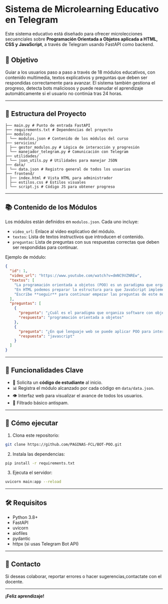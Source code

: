 
# Sistema de Microlearning Educativo en Telegram

Este sistema educativo está diseñado para ofrecer microlecciones secuenciales sobre **Programación Orientada a Objetos aplicada a HTML, CSS y JavaScript**, a través de Telegram usando FastAPI como backend.

## 🎯 Objetivo

Guiar a los usuarios paso a paso a través de 18 módulos educativos, con contenido multimedia, textos explicativos y preguntas que deben ser respondidas correctamente para avanzar. El sistema también gestiona el progreso, detecta bots maliciosos y puede reanudar el aprendizaje automáticamente si el usuario no continúa tras 24 horas.

---

## 📁 Estructura del Proyecto

```
├── main.py # Punto de entrada FastAPI
├── requirements.txt # Dependencias del proyecto
├── modulos/
│ └── modulos.json # Contenido de los módulos del curso
├── servicios/
│ ├── gestor_modulos.py # Lógica de interacción y progresión
│ └── manejador_telegram.py # Comunicación con Telegram
├── utilidades/
│ └── json_utils.py # Utilidades para manejar JSON
├── data/
│ └── data.json # Registro general de todos los usuarios
├── frontend/
│ ├── index.html # Vista HTML para administrador
│ ├── estilos.css # Estilos visuales
│ └── script.js # Código JS para obtener progreso
```

---

## 📚 Contenido de los Módulos

Los módulos están definidos en `modulos.json`. Cada uno incluye:

- `video_url`: Enlace al video explicativo del módulo.
- `textos`: Lista de textos instructivos que introducen el contenido.
- `preguntas`: Lista de preguntas con sus respuestas correctas que deben ser respondidas para continuar.

Ejemplo de módulo:

```json
{
  "id": 1,
  "video_url": "https://www.youtube.com/watch?v=dmNC9VZNREw",
  "textos": [
    "La programación orientada a objetos (POO) es un paradigma que organiza el software usando objetos y clases.",
    "En HTML podemos preparar la estructura para que JavaScript implemente POO en las interacciones.",
    "Escribe **seguir** para continuar empezar las preguntas de este modulo."
  ],
  "preguntas": [
    {
      "pregunta": "¿Cuál es el paradigma que organiza software con objetos y clases?",
      "respuesta": "programación orientada a objetos"
    },
    {
      "pregunta": "¿En qué lenguaje web se puede aplicar POO para interacciones?",
      "respuesta": "javascript"
    }
  ]
}
```

---

## 🧠 Funcionalidades Clave

- 🔑 Solicita un **código de estudiante** al inicio.
- 📊 Registra el módulo alcanzado por cada código en `data/data.json`.
- 👁️ Interfaz web para visualizar el avance de todos los usuarios.
- 🔐 Filtrado básico antispam.
---

## 🚀 Cómo ejecutar

1. Clona este repositorio:
```bash
git clone https://github.com/PAGINAS-FCL/BOT-POO.git
```

2. Instala las dependencias:
```bash
pip install -r requirements.txt
```

3. Ejecuta el servidor:
```bash
uvicorn main:app --reload
```

---

## 🛠️ Requisitos

- Python 3.8+
- FastAPI
- uvicorn
- aiofiles
- pydantic
- httpx (si usas Telegram Bot API)

---

## 💬 Contacto

Si deseas colaborar, reportar errores o hacer sugerencias,contactate con el 
docente.

---

**¡Feliz aprendizaje!**
